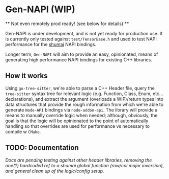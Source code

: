 # Gen-NAPI (WIP)

** Not even remotely prod ready! (see below for details) **

Gen-NAPI is under development, and is not yet ready for production use. It is currently only tested against `test/TensorBase.h` and used to test NAPI performance for the [shumai](https://github.com/facebookresearch/shumai) NAPI bindings.

Longer term, `Gen-NAPI` will aim to provide an easy, opinionated, means of generating high performance NAPI bindings for existing C++ libraries.

## How it works

Using `go-tree-sitter`, we're able to parse a C++ Header file, query the `tree-sitter` syntax tree for relevant logic (e.g. Function, Class, Enum, etc... declarations), and extract the argument (overloads a WIP)/return types into data structures that provide the rough information from which we're able to generate `Node-API` bindings via `node-addon-api`. The library will provide a means to manually override logic when needed; although, obviously, the goal is that the logic will be opinionated to the point of automatically handling so that overrides are used for performance vs necessary to compile w `CMake`.

## TODO: Documentation

_Docs are pending testing against other header libraries, removing the one(?) hardcoded ref to a shumai global function (row/col major inversion), and general clean up of the logic/config setup._
